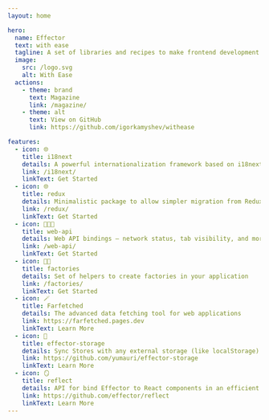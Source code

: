```yaml
---
layout: home

hero:
  name: Effector
  text: with ease
  tagline: A set of libraries and recipes to make frontend development easier thanks to Effector
  image:
    src: /logo.svg
    alt: With Ease
  actions:
    - theme: brand
      text: Magazine
      link: /magazine/
    - theme: alt
      text: View on GitHub
      link: https://github.com/igorkamyshev/withease

features:
  - icon: 🌐
    title: i18next
    details: A powerful internationalization framework based on i18next
    link: /i18next/
    linkText: Get Started
  - icon: 🌐
    title: redux
    details: Minimalistic package to allow simpler migration from Redux to Effector
    link: /redux/
    linkText: Get Started
  - icon: 👩🏽‍💻
    title: web-api
    details: Web API bindings — network status, tab visibility, and more
    link: /web-api/
    linkText: Get Started
  - icon: 👩‍🏭
    title: factories
    details: Set of helpers to create factories in your application
    link: /factories/
    linkText: Get Started
  - icon: 🪄
    title: Farfetched
    details: The advanced data fetching tool for web applications
    link: https://farfetched.pages.dev
    linkText: Learn More
  - icon: 🫙
    title: effector-storage
    details: Sync Stores with any external storage (like localStorage)
    link: https://github.com/yumauri/effector-storage
    linkText: Learn More
  - icon: 🪞
    title: reflect
    details: API for bind Effector to React components in an efficient and composable way
    link: https://github.com/effector/reflect
    linkText: Learn More
---
```

